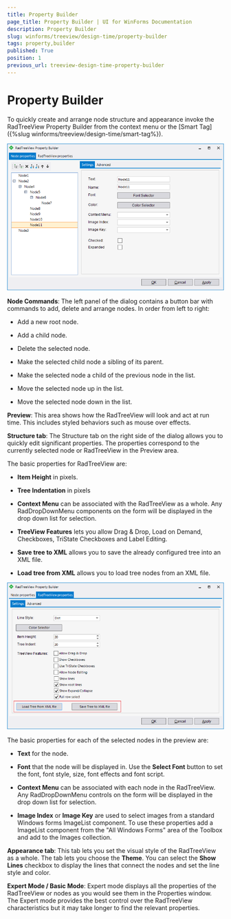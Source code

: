 ```yaml
---
title: Property Builder
page_title: Property Builder | UI for WinForms Documentation
description: Property Builder
slug: winforms/treeview/design-time/property-builder
tags: property,builder
published: True
position: 1
previous_url: treeview-design-time-property-builder
---
```


# Property Builder

To quickly create and arrange node structure and appearance invoke the RadTreeView Property Builder from the context menu or the [Smart Tag]({%slug winforms/treeview/design-time/smart-tag%}).

![treeview-design-time-property-builder 001](images/treeview-design-time-property-builder001.png)

__Node Commands__: The left panel of the dialog contains a button bar with commands to add, delete and arrange nodes. In order from left to right: 

* Add a new root node.

* Add a child node.

* Delete the selected node.

* Make the selected child node a sibling of its parent.

* Make the selected node a child of the previous node in the list.

* Move the selected node up in the list.

* Move the selected node down in the list.

__Preview__: This area shows how the RadTreeView will look and act at run time. This includes styled behaviors such as mouse over effects. 

__Structure tab__: The Structure tab on the right side of the dialog allows you to quickly edit significant properties. The properties correspond to the currently selected node or RadTreeView in the Preview area. 

The basic properties for RadTreeView are: 

* __Item Height__ in pixels.

* __Tree Indentation__ in pixels

* __Context Menu__ can be associated with the RadTreeView as a whole. Any RadDropDownMenu components on the form will be displayed in the drop down list for selection. 

* __TreeView Features__ lets you allow Drag & Drop, Load on Demand, Checkboxes, TriState Checkboxes and Label Editing.

* __Save tree to XML__ allows you to save the already configured tree into an XML file.
              

* __Load tree from XML__ allows you to load tree nodes from an XML file.

![treeview-design-time-property-builder 002](images/treeview-design-time-property-builder002.png)

The basic properties for each of the selected nodes in the preview are:

* __Text__ for the node.

* __Font__ that the node will be displayed in. Use the __Select Font__ button to set the font, font style, size, font effects and font script.

* __Context Menu__ can be associated with each node in the RadTreeView. Any RadDropDownMenu controls on the form will be displayed in the drop down list for selection.

* __Image Index__ or __Image Key__ are used to select images from a  standard Windows forms ImageList component. To use these properties add a ImageList component from the "All Windows Forms" area of the Toolbox and add to the Images collection.

__Appearance tab__: This tab lets you set the visual style of the RadTreeView as a whole. The tab lets you choose the __Theme__. You can select the __Show Lines__ checkbox to display the lines that connect the nodes and set the line style and color.

__Expert Mode / Basic Mode__: Expert mode displays all the properties of the RadTreeView or nodes as you would see them in the Properties window. The Expert mode provides the best control over the RadTreeView characteristics but it may take longer to find the relevant properties.
